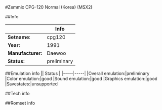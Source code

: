 #Zemmix CPG-120 Normal (Korea) (MSX2)

##Info

||Info|
|-----|-----|
|**Setname:**|cpg120
|**Year:**|1991
|**Manufacturer:**|Daewoo
|**Status:**|preliminary

##Emulation info
|| Status |
|-----|-----|
|Overall emulation:|preliminary
|Color emulation:|good
|Sound emulation:|good
|Graphics emulation:|good
|Savestates:|unsupported

##Tech info

##Romset info

<!--- START OF EDITED COMMENT DO NOT TOUCH TEXT ABOVE-->
